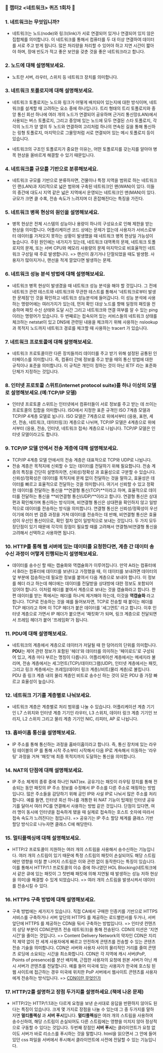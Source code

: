 ### 🧢 **챕터2 <네트워크> 퀴즈 1회차** 🧢

### 1. 네트워크는 무엇입니까?

- 네트워크는 노드(node)와 링크(link)가 서로 연결되어 있거나 연결되어 있지 않은 집합체를 의미합니다. 이 네트워크를 통해서 컴퓨터를 두 대 이상 연결하여 데이터를 서로 주고 받게 됩니다. 많은 처리량을 처리할 수 있어야 하고 지연 시간이 짧아야 하며, 장애 빈도가 적고 좋은 보안을 갖춘 것을 좋은 네트워크라고 합니다.
  </br>

### 2. 노드에 대해 설명해보세요.

- 노트란 서버, 라우터, 스위치 등 네트워크 장치를 의미합니다.
  </br>

### 3. 네트워크 토폴로지에 대해 설명해보세요.

- 네트워크 토폴로지는 노드와 링크가 어떻게 배치되어 있는지에 대한 방식이며, 네트워크를 설계할 때 고려하는 요소 중에 하나입니다. 트리 형태의 트리 토폴로지와 중앙 통신 회선 하나에 여러 개의 노드가 연결되어 공유하며 근거리 통신망(LAN)에서 사용되는 버스 토폴로지, 그리고 중앙에 있는 노드에 모두 연결된 스타 토폴로지, 각각의 노드가 양 옆의 두 노드와 연결하여 고리처럼 하나의 연속된 길을 통해 통신하는 링형 토폴로지, 마지막으로 그물망처럼 서로 연결되어 있는 메시 토폴로지 등이 있습니다.

- 네트워크의 구조인 토폴로지가 중요한 이유는, 어떤 토폴로지를 갖는지를 알아야 병목 현상을 올바르게 해결할 수 있기 때문입니다.
  </br>

### 4. 네트워크를 규모를 기반으로 분류해보세요.

- 네트워크 규모를 기반으로 분류하자면, 건물이나 특정 지역을 범위로 하는 네트워크인 랜(LAN)과 지리적으로 넓은 범위에 구축된 네트워크인 왠(WAN)이 있다. 이들의 중간에 대도시 지역 같은 넓은 지역에서 운영되는 네트워크인 맨(MAN)이 있다. 규모가 크면 클 수록, 전송 속도가 느려지며 더 혼잡해진다는 특징을 가진다.
  </br>

### 5. 네트워크 병목 현상의 원인을 설명해보세요.

- 병목 현상은 전체 시스템의 성능이나 용량이 하나의 구성요소로 인해 제한을 받는 현상을 의미합니다. 어플리케이션 코드 상에는 문제가 없는데 사용자가 서비스로부터 데이터를 가져오지 못하는 상황이 발생했을 때 네트워크 병목 현상일 가능성이 높습니다. 주된 원인에는 네가지가 있는데, 네트워크 대역폭의 문제, 네트워크 토폴로지의 문제, 또는 서버 CPU와 메모리 사용량의 문제 마지막으로 비효율적인 네트워크 구성일 때 주로 발생합니다.
  => 랜선이 끊기거나 단절되었을 때도 발생함. 사용자가 많아지거나, 랜선을 적게 깔았다면 발생하는 문제.
  </br>

### 6. 네트워크 성능 분석 방법에 대해 설명해보세요.

- 네트워크 병목 현상이 발생겼을 때 네트워크 성능 분석을 해야 할 것입니다. 그 전에 네트워크 관련 테스트와 네트워크와 무관한 테스트를 통해서 '네트워크로부터 발생한 문제점'인 것을 확인하고 네트워크 성능분석에 들어갑니다. 이 성능 분석에 사용하는 명령어에는 여러가지가 있는데, 먼저 확인 대상 노드를 향해 일정의 패킷을 전송하며 패킷 수신 상태와 도달 시간 그리고 네트워크와 연결 여부를 알 수 있는 ping이라는 명령어가 있습니다. 두 번째로는 접속되어 있는 서비스들의 네트워크 상태를 체크하는 netstat이 있고 DNS에 관련된 내용을 체크하기 위해 사용하는 nslookup 과 목적지 노드까지 네트워크 경로를 체크할 때 사용하는 tracert 가 있습니다.
  </br>

### 7. 네트워크 프로토콜에 대해 설명해보세요.

- 네트워크 프로토콜이란 다른 장치들끼리 데이터를 주고 받기 위해 설정된 공통된 인터페이스를 의미합니다. 즉, 컴퓨터 간에 정보를 주고 받을 때의 통신 방법에 대한 규칙이나 표준을 의미합니다. 이 규칙은 개인이 정하는 것이 아닌 IETF 라는 표준화 단체가 지정하는 것입니다.
  </br>

### 8. 인터넷 프로토콜 스위트(internet protocol suite)를 하나 이상의 모델로 설명해보세요.(예:TCP/IP 모델)

- 인터넷 프로토콜 스위트는 인터넷에서 컴퓨터들이 서로 정보를 주고 받는 데 쓰이는 프로토콜의 집합을 의미합니다. ISO에서 지정한 표준 규격인 ISO 7계층 모델과 TCP/IP 4계층 모델로 뉩니다. ISO 모델은 7계층으로 위에서부터 (응용, 표현, 세션, 전송, 네트워크, 데이터링크) 계층으로 나뉘며, TCP/IP 모델은 4계층으로 위에서부터 (응용, 전송, 인터넷, 네트워크 접속) 계층으로 나뉩니다. TCP/IP 모델은 인터넷 모델이라고도 합니다.
  </br>

### 9. TCP/IP 모델 안에서 전송 계층에 대해 설명해보세요.

- TCP/IP 4계층 모델 안에서의 전송 계층은 대표적으로 TCP와 UDP로 나뉩니다.
- 전송 계층은 목적지에 신뢰할 수 있는 데이터를 전달하기 위해 필요합니다. 전송 계층의 특징을 간단히 설명하자면, 신뢰성/정확성 과 효율성으로 구분할 수 있습니다. 신뢰성/정확성은 데이터를 목적지에 문제 없이 전달하는 것을 말하고, 효율성은 데이터를 빠르고 효율적으로 전달하는 것을 의미합니다. 여기서 신뢰할 수 있고 정확한 데이터를 전달하는 통신을 **연결형 통신(TCP)**이라고 하며, 효율적으로 데이터를 전달하는 통신을 **비연결형 통신(UDP)**이라고 합니다. 연결형 통신은 상대편과 확인해가며 통신하는 방식이며, 비연결형 통신은 상대편을 확인하지 않고 일방적으로 데이터를 전송하는 방식을 의미합니다. 연결형 통신은 신뢰성/정확성이 우선이기에 여러 번 검증 과정을 거쳐 데이터를 전송하는 데 반해, 비연결형 통신은 효율성이 우선인 통신이므로, 확인 절차 없이 일방적으로 보내는 것입니다. 두 가지 모두 장단점이 있기 때문에 각각의 장점이 필요할 때를 고려해서 연결형/비연결형 통신을 고려해서 선택하고 사용하면 됩니다.
  </br>

### 10. HTTP를 통해 웹 서버에 있는 데이터를 요청한다면, 계층 간 데이터 송수신 과정이 어떻게 진행되는지 설명해보세요.

- 데이터를 송수신 할 때는 캡슐화와 역캡슐화가 이루어집니다. 만약 A라는 컴퓨터에서 B라는 컴퓨터에 데이터를 보낸다고 가정했을 때, 이 데이터를 보내려면 데이터의 앞 부분에 접송하는데 필요한 정보를 붙여서 다음 계층으로 보내야 합니다. 이 정보를 헤더 라고 하는데 헤더에는 데이터를 전달받을 상대방에 대한 정보도 포함되어 있어야 합니다. 이처럼 헤더를 붙여서 계층으로 보내는 것을 캡슐화라고 합니다. 한편 데이터를 받는 쪽에서는 헤더를 하나씩 제거해야 하는데, 이것을 **역캡슐화** 라고 합니다. TCP로 전송하는 것을 예를 들어보자면, TCP로 전송할 때 붙이는 헤더를 TCP 헤더라고 하며 이 TCP 헤더가 붙은 데이터를 '세그먼트' 라고 합니다. 이후 인터넷 계층으로 가면서 IP 헤더가 붙으면서 '패킷화'가 되며, 링크 계층으로 전달되면서 프레임 헤더가 붙어 '프레임화'가 됩니다.
  </br>

### 11. PDU에 대해 설명해보세요.

- 네트워크의 계층에서 계층으로 데이터가 저달될 때 한 덩어리의 단위를 의미합니다. **PDU**는 제어 관련 정보가 포함된 '헤더'와 데이터를 의미하는 '페이로드'로 구성되어 있고, 계층 마다 부르는 명칭이 다릅니다. 어플리케이션 계층에서는 메세지라 불리며, 전송 계층에서는 세그먼트(TCP)/데이터그램(UDP), 인터넷 계층에서는 패킷, 그리고 링크 계층에서는 프레임(데이터 링크 계층)/비트(물리 계층)로 불립니다. PDU 중 링크 계층 내의 물리 계층인 비트로 송수신 하는 것이 모든 PDU 중 가장 빠르고 효율성이 높습니다.
  </br>

### 12. 네트워크 기기를 계층별로 나눠보세요.

- 네트워크 계층은 계층별로 처리 범위를 나눌 수 있습니다. 어플리케이션 계층 기기인 L7 스위치와 인터넷 계층 기기인 라우터, L3 스위치, 데이터 링크 계층 기기인 브리지, L2 스위치 그리고 물리 계층 기기인 NIC, 리피터, AP 로 나뉩니다.
  </br>

### 13. 홉바이홉 통신을 설명해보세요.

- IP 주소를 통해 통신하는 과정을 홉바이홉이라고 합니다. 즉, 통신 장치에 있는 라우팅 테이블의 IP 를 통해 시작 주소부터 시작해서 다음 IP로 계속해서 이동하는 '라우팅' 과정을 거쳐 '패킷'에 최종 목적지까지 도달하는 통신을 의미합니다.
  </br>

### 14. NAT의 단점에 대해 설명해보세요.

- IP 주소 체계의 종류 중에 하나인 NAT(ex. 공유기)는 패킷이 라우팅 장치를 통해 전송되는 동안 패킷의 IP 주소 정보를 수정해서 IP 주소를 다른 주소로 매핑하는 방법입니다. 많은 주소들을 감당하기 위해 공인 IP와 사설 IP로 나눠서 많은 주소를 처리합니다. 예를 들면, 인터넷 회선 하나를 개통한 뒤 NAT 기능이 탑재된 인터넷 공유기를 달아서 여러 PC를 연결해서 사용하는 방법 같은 것입니다. 단점이 있다면, 여러 명이 동시에 인터넷을 접속하게 됐을 때 실제로 접속하는 호스트 숫자에 따라서 접속 속도가 느려진다는 점입니다.
  => 공유기는 IP 주소 할당 체계를 클래스 기반 할당 방식으로 나누자면 클래스 C에 해당한다.
  </br>

### 15. 멀티플렉싱에 대해 설명해보세요.

- HTTP/2 프로토콜이 지원하는 여러 개의 스트림을 사용해서 송수신하는 기능입니다. 여러 개의 스트림이 있기 때문에 특정 스트림의 패킷이 손실되어도 해당 스트림에만 영향을 미칠 뿐 나머지 스트림은 이와 관련 없이 동작한다는 특징이 있습니다. 이를 통해서 HTTP/1.1 프로토콜의 이슈 중에 하나였던 HOL Blocking(네트워크에서 같은 큐에 있는 패킷이 그 첫번째 패킷에 의해 지연될 때 발생하는 성능 저하 현상을 의미)을 해결할 수 있게 되었습니다.
  => 여러 개의 스트림을 발생시켜서 데이터를 전송시킬 수 있다.
  </br>

### 16. HTTPS 구축 방법에 대해 설명해보세요.

- 구축 방법에는 세가지가 있습니다. 직접 CA에서 구매한 인증키를 기반으로 HTTPS 서비스를 구축하거나 서버 앞단의 HTTPS 를 제공하는 로드밸런서를 두거나, 서버 앞단에 HTTPS 를 제공하는 CDN을 둬서 구축하는 방법입니다.
  => 인터넷 컨텐츠의 상당 부분이 CDN(콘텐츠 전송 테트워크)을 통해 전송된다. CDN의 미션은 '지연 시간'을 줄이는 것입니다.
  => Content Delivery Network의 약자인 CDN은 지리적 제약 없이 전 세계 사용자에게 빠르고 안전하게 콘텐츠를 전송할 수 있는 콘텐츠 전송 기술을 의미합니다. CDN은 서버와 사용자 사이의 물리적인 거리를 줄여 콘텐츠 로딩에 소요되는 시간을 최소화합니다. CDN은 각 지역에 캐시 서버(PoP, Points of presence)를 분산 배치해, 근접한 사용자의 요청에 원본 서버가 아닌 캐시 서버가 콘텐츠를 전달합니다. 예를 들어 미국에 있는 사용자가 한국에 호스팅 된 웹 사이트에 접근하는 경우 미국에 위치한 PoP 서버에서 웹사이트 콘텐츠를 사용자에게 전송하는 방식입니다.
  => [CDN이란 무엇인가](https://library.gabia.com/contents/infrahosting/8985/)
  </br>

### 17. HTTP/2를 설명하고 장점 두가지를 설명하세요.(책에 나온 문제)

- HTTP/2는 HTTP/1.1과는 다르게 요청을 보낸 순서대로 응답을 반환하지 않아도 된다는 특징이 있습니다. 크게 몇 가지로 장점을 나눌 수 있는데 그 중 두가지를 말하자면 **멀티플렉싱** 과 **서버 푸시**입니다. **멀티플렉싱**은 여러 개의 스트림을 사용하여 송수신하여, 해당 스트림이 손실되어도 다른 스트림에는 영향을 미치지 않아 정상적으로 구동할 수 있다는 것입니다. 두번째 장점인 **서버 푸시**는 클라이언트가 요청 없이도 서버가 바로 리소스를 푸시하는 것을 말합니다. html을 읽으면서 그 안에 들어있던 css 파일을 서버에서 푸시해서 클라이언트에 사전에 전달할 수 있는 기능입니다.
  </br>

